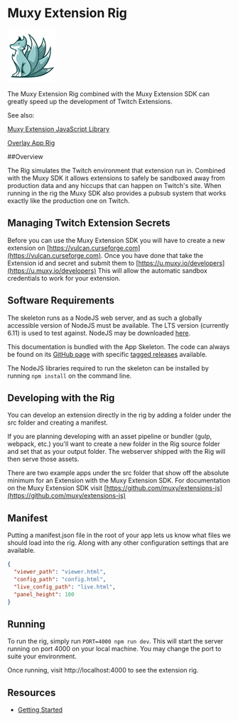 # Muxy Extension Rig

![Muxy Logo](docs/logo.png)

The Muxy Extension Rig combined with the Muxy Extension SDK can greatly speed up the development of Twitch Extensions.

See also:

[Muxy Extension JavaScript Library](https://github.com/muxy/extensions-js)

[Overlay App Rig](https://github.com/muxy/overlay-app-rig)

##Overview

The Rig simulates the Twitch environment that extension run in. Combined with the Muxy SDK it allows extensions to
safely be sandboxed away from production data and any hiccups that can happen on Twitch's site. When running in the rig 
the Muxy SDK also provides a pubsub system that works exactly like the production one on Twitch.

## Managing Twitch Extension Secrets
Before you can use the Muxy Extension SDK you will have to create a new extension on [https://vulcan.curseforge.com](https://vulcan.curseforge.com).
Once you have done that take the Extension id and secret and submit them to [https://u.muxy.io/developers](https://u.muxy.io/developers) 
This will allow the automatic sandbox credentials to work for your extension.

## Software Requirements
The skeleton runs as a NodeJS web server, and as such a globally accessible version of NodeJS must
be available. The LTS version (currently 6.11) is used to test against. NodeJS may be downloaded
[here](https://nodejs.org).

This documentation is bundled with the App Skeleton. The code can always be found on its
[GitHub page](https://github.com/muxy/extension-rig) with specific
[tagged releases](https://github.com/muxy/extension-rig/releases) available.

The NodeJS libraries required to run the skeleton can be installed by running `npm install` on the
command line.

## Developing with the Rig
You can develop an extension directly in the rig by adding a folder under the src folder and creating a manifest.

If you are planning developing with an asset pipeline or bundler (gulp, webpack, etc.) you'll want to create a new folder in the Rig source folder and 
set that as your output folder. The webserver shipped with the Rig will then serve those assets.

There are two example apps under the src folder that show off the absolute minimum for an Extension with the Muxy Extension SDK.
For documentation on the Muxy Extension SDK visit [https://github.com/muxy/extensions-js](https://github.com/muxy/extensions-js)

## Manifest
Putting a manifest.json file in the root of your app lets us know what files we should load into the rig. Along with any
other configuration settings that are available.

```json
{
  "viewer_path": "viewer.html",
  "config_path": "config.html",
  "live_config_path": "live.html",
  "panel_height": 100
}
```

## Running
To run the rig, simply run `PORT=4000 npm run dev`. This will start the server running on port
4000 on your local machine. You may change the port to suite your environment.

Once running, visit http://localhost:4000 to see the extension rig.

## Resources
 - [Getting Started](docs/GettingStarted.md)